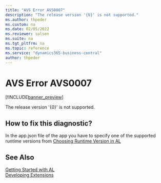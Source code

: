 ```yaml
---
title: "AVS Error AVS0007"
description: "The release version '{0}' is not supported."
ms.author: thpeder
ms.custom: na
ms.date: 02/05/2022
ms.reviewer: solsen
ms.suite: na
ms.tgt_pltfrm: na
ms.topic: reference
ms.service: "dynamics365-business-central"
author: thpeder
---
```


# AVS Error AVS0007

[!INCLUDE[banner_preview](../includes/banner_preview.md)]

The release version '{0}' is not supported.

## How to fix this diagnostic?

In the app.json file of the app you have to specify one of the supported runtime versions from [Choosing Runtime Version in AL](../devenv-choosing-runtime.md)

## See Also

[Getting Started with AL](../devenv-get-started.md)  
[Developing Extensions](../devenv-dev-overview.md)  